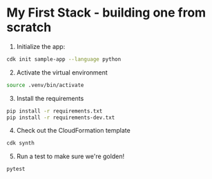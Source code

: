 # My First Stack - building one from scratch

1. Initialize the app:

```bash
cdk init sample-app --language python
```

2. Activate the virtual environment

```bash
source .venv/bin/activate
```

3. Install the requirements

```bash
pip install -r requirements.txt
pip install -r requirements-dev.txt
```

4. Check out the CloudFormation template

```bash
cdk synth
```

5. Run a test to make sure we're golden!

```bash
pytest
```
